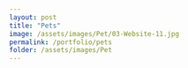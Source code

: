 ```yaml
---
layout: post
title: "Pets"
image: /assets/images/Pet/03-Website-11.jpg
permalink: /portfolio/pets
folder: /assets/images/Pet
---
```

